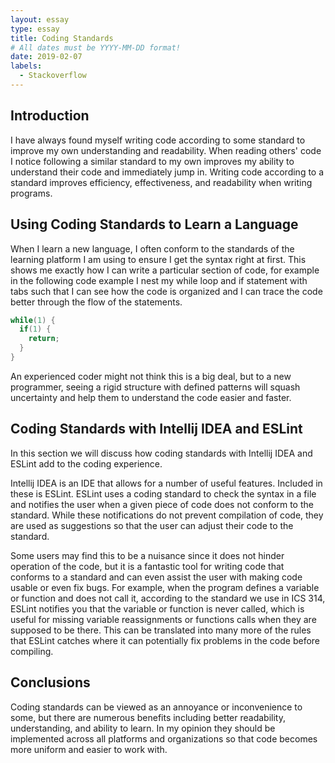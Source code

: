 ```yaml
---
layout: essay
type: essay
title: Coding Standards
# All dates must be YYYY-MM-DD format!
date: 2019-02-07
labels:
  - Stackoverflow
---
```

## Introduction
I have always found myself writing code according to some standard to improve my own understanding and readability. When reading others' code I notice following a similar standard to my own improves my ability to understand their code and immediately jump in. Writing code according to a standard improves efficiency, effectiveness, and readability when writing programs.

## Using Coding Standards to Learn a Language
When I learn a new language, I often conform to the standards of the learning platform I am using to ensure I get the syntax right at first. This shows me exactly how I can write a particular section of code, for example in the following code example I nest my while loop and if statement with tabs such that I can see how the code is organized and I can trace the code better through the flow of the statements.

```c++
while(1) {
  if(1) {
    return;
  }
}
```
An experienced coder might not think this is a big deal, but to a new programmer, seeing a rigid structure with defined patterns will squash uncertainty and help them to understand the code easier and faster.

## Coding Standards with Intellij IDEA and ESLint
In this section we will discuss how coding standards with Intellij IDEA and ESLint add to the coding experience.

Intellij IDEA is an IDE that allows for a number of useful features. Included in these is ESLint. ESLint uses a coding standard to check the syntax in a file and notifies the user when a given piece of code does not conform to the standard. While these notifications do not prevent compilation of code, they are used as suggestions so that the user can adjust their code to the standard.

Some users may find this to be a nuisance since it does not hinder operation of the code, but it is a fantastic tool for writing code that conforms to a standard and can even assist the user with making code usable or even fix bugs. For example, when the program defines a variable or function and does not call it, according to the standard we use in ICS 314, ESLint notifies you that the variable or function is never called, which is useful for missing variable reassignments or functions calls when they are supposed to be there. This can be translated into many more of the rules that ESLint catches where it can potentially fix problems in the code before compiling. 

## Conclusions
Coding standards can be viewed as an annoyance or inconvenience to some, but there are numerous benefits including better readability, understanding, and ability to learn. In my opinion they should be implemented across all platforms and organizations so that code becomes more uniform and easier to work with.
